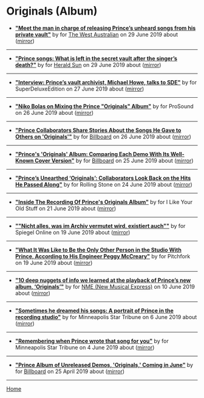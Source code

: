 # Originals (Album)

 - [**"Meet the man in charge of releasing Prince’s unheard songs from his private vault"**](https://thewest.com.au/entertainment/meet-the-man-in-charge-of-releasing-princes-unheard-songs-from-his-private-vault-ng-5844d5d8a68b1a7ddac6c4893ef8083f) by  for [The West Australian](https://thewest.com.au/) on 29 June 2019 about  ([mirror](https://web.archive.org/web/*/https://thewest.com.au/entertainment/meet-the-man-in-charge-of-releasing-princes-unheard-songs-from-his-private-vault-ng-5844d5d8a68b1a7ddac6c4893ef8083f))

----

 - [**"Prince songs: What is left in the secret vault after the singer’s death?"**](https://www.heraldsun.com.au/entertainment/meet-the-man-in-charge-of-releasing-princes-unheard-songs-from-his-private-vault/news-story/5844d5d8a68b1a7ddac6c4893ef8083f) by  for [Herald Sun](https://www.heraldsun.com.au/) on 29 June 2019 about  ([mirror](https://web.archive.org/web/*/https://www.heraldsun.com.au/entertainment/meet-the-man-in-charge-of-releasing-princes-unheard-songs-from-his-private-vault/news-story/5844d5d8a68b1a7ddac6c4893ef8083f))

----

 - [**"Interview: Prince’s vault archivist, Michael Howe, talks to SDE"**](http://www.superdeluxeedition.com/interview/princes-archivist-michael-howe-talks-to-sde/) by  for SuperDeluxeEdition on 27 June 2019 about  ([mirror](https://web.archive.org/web/*/http://www.superdeluxeedition.com/interview/princes-archivist-michael-howe-talks-to-sde/))

----

 - [**"Niko Bolas on Mixing the Prince "Originals" Album"**](https://www.prosoundnetwork.com/recording/princes-originals-mastered-by-grundman) by  for ProSound on 26 June 2019 about  ([mirror](https://web.archive.org/web/*/https://www.prosoundnetwork.com/recording/princes-originals-mastered-by-grundman))

----

 - [**"Prince Collaborators Share Stories About the Songs He Gave to Others on 'Originals'"**](https://www.billboard.com/articles/news/8517755/prince-collaborators-originals) by  for [Billboard](https://www.billboard.com/) on 26 June 2019 about  ([mirror](https://web.archive.org/web/*/https://www.billboard.com/articles/news/8517755/prince-collaborators-originals))

----

 - [**"Prince's 'Originals' Album: Comparing Each Demo With Its Well-Known Cover Version"**](https://www.billboard.com/articles/news/8517576/prince-originals-album-covers) by  for [Billboard](https://www.billboard.com/) on 25 June 2019 about  ([mirror](https://web.archive.org/web/*/https://www.billboard.com/articles/news/8517576/prince-originals-album-covers))

----

 - [**"Prince’s Unearthed ‘Originals’: Collaborators Look Back on the Hits He Passed Along"**](https://www.rollingstone.com/music/music-features/prince-originals-interview-842940/) by  for Rolling Stone on 24 June 2019 about  ([mirror](https://web.archive.org/web/*/https://www.rollingstone.com/music/music-features/prince-originals-interview-842940/))

----

 - [**"Inside The Recording Of Prince's Originals Album"**](https://www.ilikeyouroldstuff.com/news/inside-the-recording-of-prince-originals-album-peggy-mccreary) by  for I Like Your Old Stuff on 21 June 2019 about  ([mirror](https://web.archive.org/web/*/https://www.ilikeyouroldstuff.com/news/inside-the-recording-of-prince-originals-album-peggy-mccreary))

----

 - [**""Nicht alles, was im Archiv vermutet wird, existiert auch""**](https://www.spiegel.de/kultur/musik/prince-archivar-howe-im-interview-es-ist-detektivarbeit-a-1272845.html) by  for Spiegel Online on 19 June 2019 about  ([mirror](https://web.archive.org/web/*/https://www.spiegel.de/kultur/musik/prince-archivar-howe-im-interview-es-ist-detektivarbeit-a-1272845.html))

----

 - [**"What It Was Like to Be the Only Other Person in the Studio With Prince, According to His Engineer Peggy McCreary"**](https://pitchfork.com/thepitch/prince-engineer-peggy-mccreary-interview-originals/) by  for Pitchfork on 19 June 2019 about  ([mirror](https://web.archive.org/web/*/https://pitchfork.com/thepitch/prince-engineer-peggy-mccreary-interview-originals/))

----

 - [**"10 deep nuggets of info we learned at the playback of Prince’s new album, ‘Originals’"**](https://www.nme.com/blogs/11-things-we-learned-at-playback-new-prince-album-2506506) by  for [NME (New Musical Express)](https://www.nme.com/) on 10 June 2019 about  ([mirror](https://web.archive.org/web/*/https://www.nme.com/blogs/11-things-we-learned-at-playback-new-prince-album-2506506))

----

 - [**"Sometimes he dreamed his songs: A portrait of Prince in the recording studio"**](http://www.startribune.com/sometimes-he-dreamed-his-songs-a-portrait-of-prince-in-the-recording-studio/510918872/) by  for Minneapolis Star Tribune on 6 June 2019 about  ([mirror](https://web.archive.org/web/*/http://www.startribune.com/sometimes-he-dreamed-his-songs-a-portrait-of-prince-in-the-recording-studio/510918872/))

----

 - [**"Remembering when Prince wrote that song for you"**](http://www.startribune.com/remembering-when-prince-wrote-that-song-for-you/510818462/) by  for Minneapolis Star Tribune on 4 June 2019 about  ([mirror](https://web.archive.org/web/*/http://www.startribune.com/remembering-when-prince-wrote-that-song-for-you/510818462/))

----

 - [**"Prince Album of Unreleased Demos, 'Originals,' Coming in June"**](https://www.billboard.com/articles/columns/rock/8508690/prince-album-unreleased-demos-originals) by  for [Billboard](https://www.billboard.com/) on 25 April 2019 about  ([mirror](https://web.archive.org/web/*/https://www.billboard.com/articles/columns/rock/8508690/prince-album-unreleased-demos-originals))

----

[Home](../)

